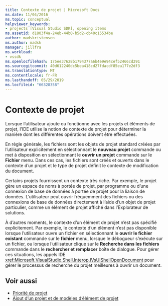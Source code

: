 ```yaml
---
title: Contexte de projet | Microsoft Docs
ms.date: 11/04/2016
ms.topic: conceptual
helpviewer_keywords:
- projects [Visual Studio SDK], opening items
ms.assetid: d1803f4a-24eb-44b0-b5d2-cb40c15534be
author: madskristensen
ms.author: madsk
manager: jillfra
ms.workload:
- vssdk
ms.openlocfilehash: 175ee37628b1794377a6b4e9e94cef52466cd291
ms.sourcegitcommit: 40d612240dc5bea418cd27fdacdf85ea177e2df3
ms.translationtype: MT
ms.contentlocale: fr-FR
ms.lasthandoff: 05/29/2019
ms.locfileid: "66328358"
---
```

# <a name="project-context"></a>Contexte de projet
Lorsque l’utilisateur ajoute ou fonctionne avec les projets et éléments de projet, l’IDE utilise la notion de contexte de projet pour déterminer la manière dont les différentes opérations doivent être effectuées.

 En règle générale, les fichiers sont les objets de projet standard créées par l’utilisateur explicitement en sélectionnant le **nouveau projet** commande ou met à disposition en sélectionnant le **ouvrir un projet** commande sur le  **Fichier** menu. Dans ces cas, les fichiers sont créés et ouverts dans le contexte d’un projet et le type de projet définit le contexte de modification du document.

 Certains projets fournissent un contexte très riche. Par exemple, le projet gère un espace de noms à portée de projet, par programme ou d’une connexion de base de données à portée de projet pour la liaison de données. L’utilisateur peut ouvrir fréquemment des fichiers ou des connexions de base de données directement à l’aide d’un objet de projet particulier, comme un élément de projet affiché dans l’Explorateur de solutions.

 À d’autres moments, le contexte d’un élément de projet n’est pas spécifié explicitement. Par exemple, le contexte d’un élément n’est pas disponible lorsque l’utilisateur ouvre un fichier en sélectionnant le **ouvrir le fichier existant** commande sur le **fichier** menu, lorsque le débogueur s’exécute sur un fichier, ou lorsque l’utilisateur clique sur le **Recherche dans les fichiers** commande dans le **rechercher et remplacer** boîte de dialogue. Pour gérer ces situations, les appels IDE <xref:Microsoft.VisualStudio.Shell.Interop.IVsUIShellOpenDocument> pour gérer le processus de recherche du projet meilleures à ouvrir un document.

## <a name="see-also"></a>Voir aussi
- [Priorité de projet](../../extensibility/internals/project-priority.md)
- [Ajout d’un projet et de modèles d’élément de projet](../../extensibility/internals/adding-project-and-project-item-templates.md)